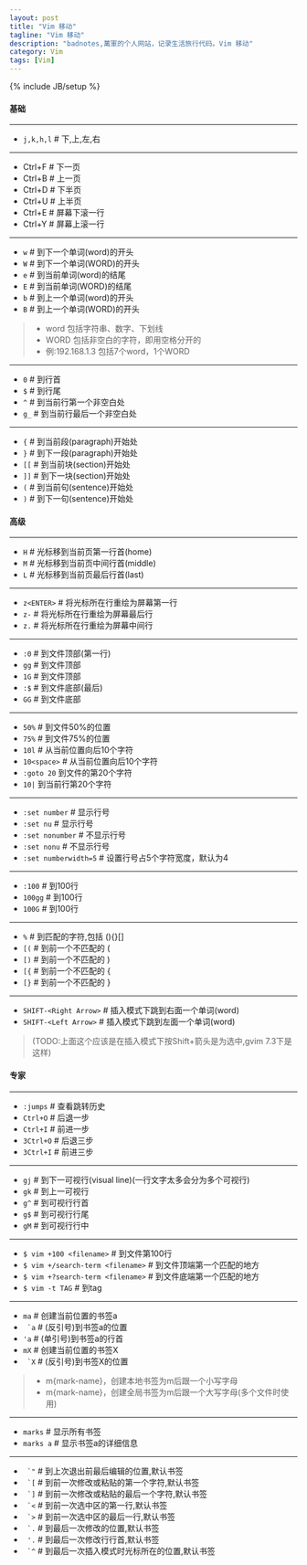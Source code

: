 ```yaml
---
layout: post
title: "Vim 移动"
tagline: "Vim 移动"
description: "badnotes,萬軍的个人网站，记录生活旅行代码。Vim 移动"
category: Vim
tags: [Vim]
---
```

{% include JB/setup %}


#### 基础

-----------------------------------
* ```j,k,h,l``` # 下,上,左,右

-----------------------------------

* Ctrl+F # 下一页
* Ctrl+B # 上一页
* Ctrl+D # 下半页
* Ctrl+U # 上半页
* Ctrl+E # 屏幕下滚一行
* Ctrl+Y # 屏幕上滚一行

-----------------------------------
* ```w```       # 到下一个单词(word)的开头
* ```W```       # 到下一个单词(WORD)的开头
* ```e```       # 到当前单词(word)的结尾
* ```E```       # 到当前单词(WORD)的结尾
* ```b```       # 到上一个单词(word)的开头
* ```B```       # 到上一个单词(WORD)的开头

> *  word 包括字符串、数字、下划线
> * WORD 包括非空白的字符，即用空格分开的
> * 例:192.168.1.3 包括7个word，1个WORD

-----------------------------------
* ```0``` # 到行首
* ```$``` # 到行尾
* ```^``` # 到当前行第一个非空白处
* ```g_``` # 到当前行最后一个非空白处

-----------------------------------
* ```{```   # 到当前段(paragraph)开始处
* ```}```   # 到下一段(paragraph)开始处
* ```[[```  # 到当前块(section)开始处
* ```]]```  # 到下一块(section)开始处
* ```(```   # 到当前句(sentence)开始处
* ```)```   # 到下一句(sentence)开始处

#### 高级

-----------------------------------
* ```H```  # 光标移到当前页第一行首(home)
* ```M```  # 光标移到当前页中间行首(middle)
* ```L```  # 光标移到当前页最后行首(last)

-----------------------------------
* ```z<ENTER>``` # 将光标所在行重绘为屏幕第一行
* ```z-``` # 将光标所在行重绘为屏幕最后行
* ```z.``` # 将光标所在行重绘为屏幕中间行

-----------------------------------
* ```:0``` # 到文件顶部(第一行)
* ```gg``` # 到文件顶部
* ```1G``` # 到文件顶部
* ```:$``` # 到文件底部(最后)
* ```GG``` # 到文件底部

-----------------------------------
* ```50%``` # 到文件50%的位置
* ```75%``` # 到文件75%的位置
* ```10l``` # 从当前位置向后10个字符
* ```10<space>``` # 从当前位置向后10个字符
* ```:goto 20``` 到文件的第20个字符
* ```10|``` 到当前行第20个字符

-----------------------------------
* ```:set number```   # 显示行号
* ```:set nu```       # 显示行号
* ```:set nonumber``` #  不显示行号
* ```:set nonu```     # 不显示行号
* ```:set numberwidth=5``` # 设置行号占5个字符宽度，默认为4

-----------------------------------
* ```:100``` # 到100行
* ```100gg``` # 到100行
* ```100G``` # 到100行

-----------------------------------
* ```%``` # 到匹配的字符,包括 (){}[]
* ```[(``` # 到前一个不匹配的 (
* ```[)``` # 到前一个不匹配的 )
* ```[{``` # 到前一个不匹配的 {
* ```[}``` # 到前一个不匹配的 }

-----------------------------------
* ```SHIFT-<Right Arrow>``` # 插入模式下跳到右面一个单词(word)
* ```SHIFT-<Left Arrow>``` # 插入模式下跳到左面一个单词(word)

> (TODO:上面这个应该是在插入模式下按Shift+箭头是为选中,gvim 7.3下是这样)

#### 专家

-----------------------------------
* ```:jumps``` # 查看跳转历史
* ```Ctrl+O``` # 后退一步
* ```Ctrl+I``` # 前进一步
* ```3Ctrl+O``` # 后退三步
* ```3Ctrl+I``` # 前进三步

-----------------------------------
* ```gj``` # 到下一可视行(visual line)(一行文字太多会分为多个可视行)
* ```gk``` # 到上一可视行
* ```g^``` # 到可视行行首
* ```g$``` # 到可视行行尾
* ```gM``` # 到可视行行中

-----------------------------------
* ```$ vim +100 <filename>``` # 到文件第100行
* ```$ vim +/search-term <filename>``` # 到文件顶端第一个匹配的地方
* ```$ vim +?search-term <filename>``` # 到文件底端第一个匹配的地方
* ```$ vim -t TAG``` # 到tag

-----------------------------------
* ```ma``` # 创建当前位置的书签a
* ``` `a``` # (反引号)到书签a的位置
* ```'a``` # (单引号)到书签a的行首
* ```mX``` # 创建当前位置的书签X
* ``` `X``` # (反引号)到书签X的位置

> *  m{mark-name}，创建本地书签为m后跟一个小写字母
> * m{mark-name}，创建全局书签为m后跟一个大写字母(多个文件时使用)

-----------------------------------
* ```marks``` # 显示所有书签
* ```marks a``` # 显示书签a的详细信息

-----------------------------------
* ``` `"```  # 到上次退出前最后编辑的位置,默认书签
* ``` `[```  # 到前一次修改或粘贴的第一个字符,默认书签
* ``` `]```  # 到前一次修改或粘贴的最后一个字符,默认书签
* ``` `<```  # 到前一次选中区的第一行,默认书签
* ``` `>```  # 到前一次选中区的最后一行,默认书签
* ``` `.```  # 到最后一次修改的位置,默认书签
* ``` '.```  # 到最后一次修改行行首,默认书签
* ``` `^```  # 到最后一次插入模式时光标所在的位置,默认书签














